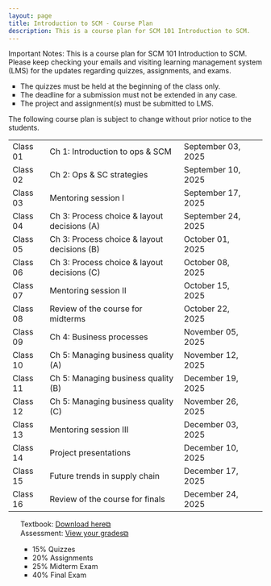 ```yaml
---
layout: page
title: Introduction to SCM - Course Plan
description: This is a course plan for SCM 101 Introduction to SCM.
---
```

Important Notes: This is a course plan for SCM 101 Introduction to SCM. Please keep checking your emails and visiting learning management system (LMS) for the updates regarding quizzes, assignments, and exams.

 <ul style="list-style-type:square;">
  <li>The quizzes must be held at the beginning of the class only.</li>
  <li>The deadline for a submission must not be extended in any case.</li>
   <li>The project and assignment(s) must be submitted to LMS.</li>
 </ul>

The following course plan is subject to change without prior notice to the students.

<table>
  <tr>
    <td>Class 01</td>
    <td>Ch 1: Introduction to ops & SCM</td>
    <td>September 03, 2025</td>
  </tr>
  <tr>
    <td>Class 02</td>
    <td>Ch 2: Ops & SC strategies</td>
    <td>September 10, 2025</td>
    <td></td>
  </tr>
  <tr>
    <td>Class 03</td>
    <td>Mentoring session I</td>
    <td>September 17, 2025</td>
  </tr>
  <tr>
    <td>Class 04</td>
    <td>Ch 3: Process choice & layout decisions (A)</td>
    <td>September 24, 2025 	</td>
  </tr>
  <tr>
    <td>Class 05</td>
    <td>Ch 3: Process choice & layout decisions (B)</td>
    <td>October 01, 2025</td>
    <td></td>
  </tr>
  <tr>
    <td>Class 06</td>
    <td>Ch 3: Process choice & layout decisions (C)</td>
    <td>October 08, 2025</td>
  </tr>
  <tr>
    <td>Class 07</td>
    <td>Mentoring session II</td>
    <td>October 15, 2025</td>
  </tr>
  <tr>
    <td>Class 08</td>
    <td>Review of the course for midterms</td>
    <td>October 22, 2025</td>
  </tr>
  <tr>
    <td>Class 09</td>
    <td>Ch 4: Business processes</td>
    <td>November 05, 2025</td>
  </tr>
  <tr>
    <td>Class 10</td>
    <td>Ch 5: Managing business quality (A)</td>
    <td>November 12, 2025</td>
  </tr>
  <tr>
    <td>Class 11</td>
    <td>Ch 5: Managing business quality (B)</td>
    <td>December 19, 2025</td>
  </tr>
  <tr>
    <td>Class 12</td>
    <td>Ch 5: Managing business quality (C)</td>
    <td>November 26, 2025</td>
  </tr>
  <tr>
    <td>Class 13</td>
    <td>Mentoring session III</td>
    <td>December 03, 2025</td>
  </tr>
  <tr>
    <td>Class 14</td>
    <td>Project presentations</td>
    <td>December 10, 2025</td>
  </tr>
  <tr>
    <td>Class 15</td>
    <td>Future trends in supply chain</td>
    <td>December 17, 2025</td>
  </tr>
  <tr>
    <td>Class 16</td>
    <td>Review of the course for finals</td>
    <td>December 24, 2025</td>
  </tr>
</table>

<ul style="list-style-type:none;">
 <li>Textbook: <a href="https://drive.google.com/file/d/1qLwA6FHoct-CXmYY32mepHPQ6QWmptT7" target="_blank" rel="noopener noreferrer">Download here&#x29c9;</a></li>
 <li>Assessment: <a href="https://drive.google.com/file/d/1ibXQXa68N9x3uNRe8rvn_wvBOBIfXSK4" target="_blank" rel="noopener noreferrer">View your grades&#x29c9;</a></li>
  <ul style="list-style-type:square;">
   <li>15% Quizzes</li>
   <li>20% Assignments</li>
   <li>25% Midterm Exam</li>
   <li>40% Final Exam</li>
  </ul>
</ul>
